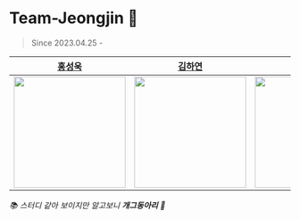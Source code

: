 # Team-Jeongjin 🤬
> Since 2023.04.25 -

|[홍성욱](https://github.com/ukssss)|[김하연](https://github.com/hayeonn2)|[오승택](https://github.com/5wintaek)|[황주희](https://github.com/Juhee-Hwang)|[이현우](https://github.com/hyunwlee-dev)|
|:-:|:-:|:-:|:-:|:-:|
|<a href="https://github.com/ukssss"><img src="https://avatars.githubusercontent.com/u/86929961?v=4" width="200"/></a>|<a href="https://github.com/hayeonn2"><img src="https://avatars.githubusercontent.com/u/111109573?v=4" width="200" /></a>|<a href="https://github.com/5wintaek"><img src="https://avatars.githubusercontent.com/u/109938280?v=4" width="200"/></a>|<a href="https://github.com/Juhee-Hwang"><img src="https://avatars.githubusercontent.com/u/33420714?v=4" width="200"/></a>|<a href="https://github.com/hyunwlee-dev"><img src="https://avatars.githubusercontent.com/u/55472696?v=4" width="200"/></a>|


<i>📚 스터디 같아 보이지만 알고보니 <b>개그동아리</b> 🤥</i>
